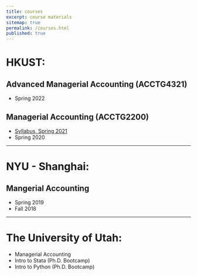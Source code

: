 ```yaml
---
title: courses
excerpt: course materials
sitemap: true
permalink: /courses.html
published: true
---
```


# HKUST:

## Advanced Managerial Accounting (ACCTG4321)
  - Spring 2022

## Managerial Accounting (ACCTG2200)
  - [Syllabus, Spring 2021](https://github.com/ArthurHowardMorris/ACCT2200_Spr2021_Syllabus)
  - Spring 2020
---
# NYU - Shanghai:

## Mangerial Accounting
  - Spring 2019
  - Fall 2018

---
# The University of Utah:

  - Managerial Accounting
  - Intro to Stata (Ph.D. Bootcamp)
  - Intro to Python (Ph.D. Bootcamp)
